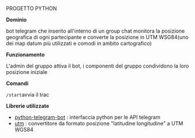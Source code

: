 PROGETTO PYTHON

**Dominio**

bot telegram che inserito all'interno di un group chat monitora la posizione geografica di ogni partecipante 
e converte la posizione in UTM WSG84(uno dei map datum più utilizzati e comodi in ambito cartografico)

**Funzionamento**  

L'admin del gruppo attiva il bot, i componenti del gruppo condividono la loro posizione iniziale

**Comandi**

`/start`avvia il trac

**Librerie utilizzate**

- [python-telegram-bot](https://github.com/python-telegram-bot/python-telegram-bot) : interfaccia python per le API telegram
- [utm](https://github.com/Turbo87/utm) : convertitore da formato posizione "latitudine longitudine" a UTM WGS84